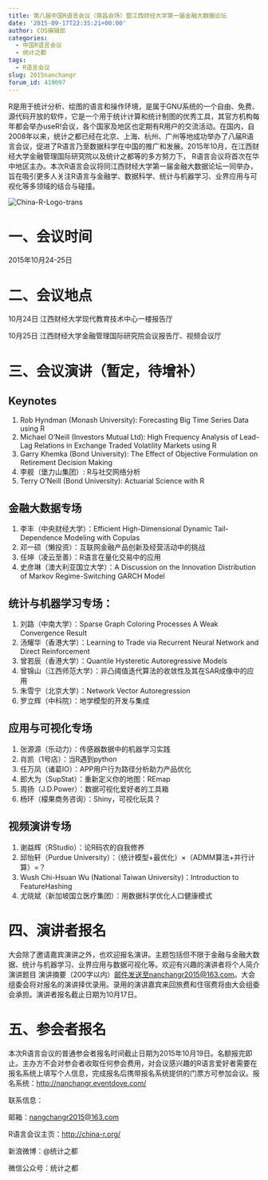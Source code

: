 ```yaml
---
title: 第八届中国R语言会议（南昌会场）暨江西财经大学第一届金融大数据论坛
date: '2015-09-17T22:35:21+00:00'
author: COS编辑部
categories:
  - 中国R语言会议
  - 统计之都
tags:
  - R语言会议
slug: 2015nanchangr
forum_id: 419097
---
```


R是用于统计分析、绘图的语言和操作环境，是属于GNU系统的一个自由、免费、源代码开放的软件，它是一个用于统计计算和统计制图的优秀工具，其官方机构每年都会举办useR!会议，各个国家及地区也定期有R用户的交流活动。在国内，自2008年以来，统计之都已经在北京、上海、杭州、广州等地成功举办了八届R语言会议，促进了R语言乃至数据科学在中国的推广和发展。2015年10月，在江西财经大学金融管理国际研究院以及统计之都等的多方努力下， R语言会议将首次在华中地区主办。本次R语言会议将同江西财经大学第一届金融大数据论坛一同举办，旨在吸引更多人关注R语言与金融学、数据科学、统计与机器学习、业界应用与可视化等多领域的结合与碰撞。

![China-R-Logo-trans](https://uploads.cosx.org/2015/09/China-R-Logo-trans.png)

<!--more-->

# 一、会议时间

2015年10月24-25日



# 二、会议地点

10月24日 江西财经大学现代教育技术中心一楼报告厅

10月25日 江西财经大学金融管理国际研究院会议报告厅、视频会议厅



# 三、会议演讲（暂定，待增补）

## Keynotes

  1. Rob Hyndman (Monash University): Forecasting Big Time Series Data using R
  2. Michael O’Neill (Investors Mutual Ltd): High Frequency Analysis of Lead-Lag Relations in Exchange Traded Volatility Markets using R
  3. Garry Khemka (Bond University): The Effect of Objective Formulation on Retirement Decision Making
  4. 李舰（堡力山集团）: R与社交网络分析
  5. Terry O’Neill (Bond University): Actuarial Science with R



## 金融大数据专场

  1. 李丰（中央财经大学）：Efficient High-Dimensional Dynamic Tail-Dependence Modeling with Copulas
  2. 邓一硕（懒投资）：互联网金融产品创新及经营活动中的挑战
  3. 任坤（凌云至善）：R语言在量化交易中的应用
  4. 史彦琳（澳大利亚国立大学）：A Discussion on the Innovation Distribution of Markov Regime-Switching GARCH Model



## 统计与机器学习专场：

  1. 刘路（中南大学）：Sparse Graph Coloring Processes A Weak Convergence Result
  2. 汤耀华（香港大学）：Learning to Trade via Recurrent Neural Network and Direct Reinforcement
  3. 曾若辰（香港大学）：Quantile Hysteretic Autoregressive Models
  4. 曾锦山（江西师范大学）：非凸阈值迭代算法的收敛性及其在SAR成像中的应用
  5. 朱雪宁（北京大学）：Network Vector Autoregression
  6. 罗立辉（中科院）：地学模型的开发与集成



## 应用与可视化专场

  1. 张源源（乐动力）：传感器数据中的机器学习实践
  2. 肖凯（1号店）：当R遇到python
  3. 任万凤（诸葛IO）：APP用户行为路径分析助力产品优化
  4. 郎大为（SupStat）：重新定义你的地图：REmap
  5. 周扬（J.D.Power）：数据可视化爱好者的工具箱
  6. 杨环（檬果商务咨询）：Shiny，可视化玩具？



## 视频演讲专场

  1. 谢益辉（RStudio）：论R码农的自我修养
  2. 邱怡轩（Purdue University）：（统计模型+最优化）×（ADMM算法+并行计算）=？
  3. Wush Chi-Hsuan Wu (National Taiwan University)：Introduction to FeatureHashing
  4. 尤晓斌（新加坡国立医疗集团）：用数据科学优化人口健康模式



# 四、演讲者报名

大会除了邀请嘉宾演讲之外，也欢迎报名演讲。主题包括但不限于金融与金融大数据、统计与机器学习、业界应用与数据可视化等。欢迎有兴趣的演讲者将个人简介 演讲题目 演讲摘要（200字以内）邮件发送至nanchangr2015@163.com。大会组委会将对报名的演讲择优录用。录用的演讲嘉宾来回旅费和住宿费将由大会组委会承担。演讲者报名截止日期为10月17日。



# 五、参会者报名
  
本次R语言会议的普通参会者报名时间截止日期为2015年10月19日。名额报完即止。主办方不会对参会者收取任何参会费用，对会议感兴趣的R语言爱好者需要在报名系统上填写个人信息，完成报名后携带报名系统提供的门票方可参加会议。报名系统：<http://nanchangr.eventdove.com/>

联系信息：
  
邮箱：nangchangr2015@163.com
  
R语言会议主页：<http://china-r.org/>
  
新浪微博：@统计之都
  
微信公众号：统计之都
